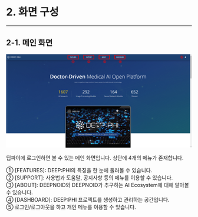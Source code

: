# 2. 화면 구성

***

## 2-1. 메인 화면

![](img/2-1/manual_2-1_1.png)

딥파이에 로그인하면 볼 수 있는 메인 화면입니다. 상단에 4개의 메뉴가 존재합니다.

① [FEATURES]: DEEP:PHI의 특징을 한 눈에 둘러볼 수 있습니다.  
② [SUPPORT]: 사용법과 도움말, 공지사항 등의 메뉴를 이용할 수 있습니다.  
③ [ABOUT]: DEEPNOID와 DEEPNOID가 추구하는 AI Ecosystem에 대해 알아볼 수 있습니다.  
④ [DASHBOARD]: DEEP:PHI 프로젝트를 생성하고 관리하는 공간입니다.  
⑤ 로그인/로그아웃을 하고 개인 메뉴를 이용할 수 있습니다.  